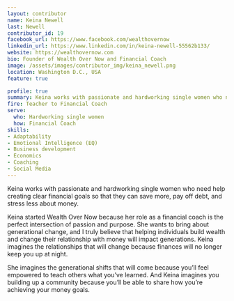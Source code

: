 ```yaml
---
layout: contributor
name: Keina Newell
last: Newell
contributor_id: 19
facebook_url: https://www.facebook.com/wealthovernow
linkedin_url: https://www.linkedin.com/in/keina-newell-55562b133/
website: https://wealthovernow.com
bio: Founder of Wealth Over Now and Financial Coach
image: /assets/images/contributor_img/keina_newell.png
location: Washington D.C., USA
feature: true

profile: true
summary: Keina works with passionate and hardworking single women who need help creating clear financial goals so that they can save more, pay off debt, and stress less about money.
fire: Teacher to Financial Coach
serve:
  who: Hardworking single women
  how: Financial Coach
skills:
- Adaptability
- Emotional Intelligence (EQ)
- Business development
- Economics
- Coaching
- Social Media
---
```

Keina works with passionate and hardworking single women who need help creating clear financial goals so that they can save more, pay off debt, and stress less about money.

Keina started Wealth Over Now because her role as a financial coach is the perfect intersection of passion and purpose. She wants to bring about generational change, and I truly believe that helping individuals build wealth and change their relationship with money will impact generations. Keina imagines the relationships that will change because finances will no longer keep you up at night. 
    
She imagines the generational shifts that will come because you’ll feel empowered to teach others what you’ve learned. And Keina imagines you building up a community because you’ll be able to share how you’re achieving your money goals.
